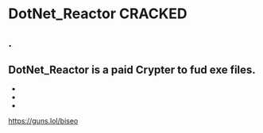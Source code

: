 # DotNet_Reactor CRACKED
.
-
DotNet_Reactor is a paid Crypter to fud exe files.
-
-
-
-
https://guns.lol/biseo
